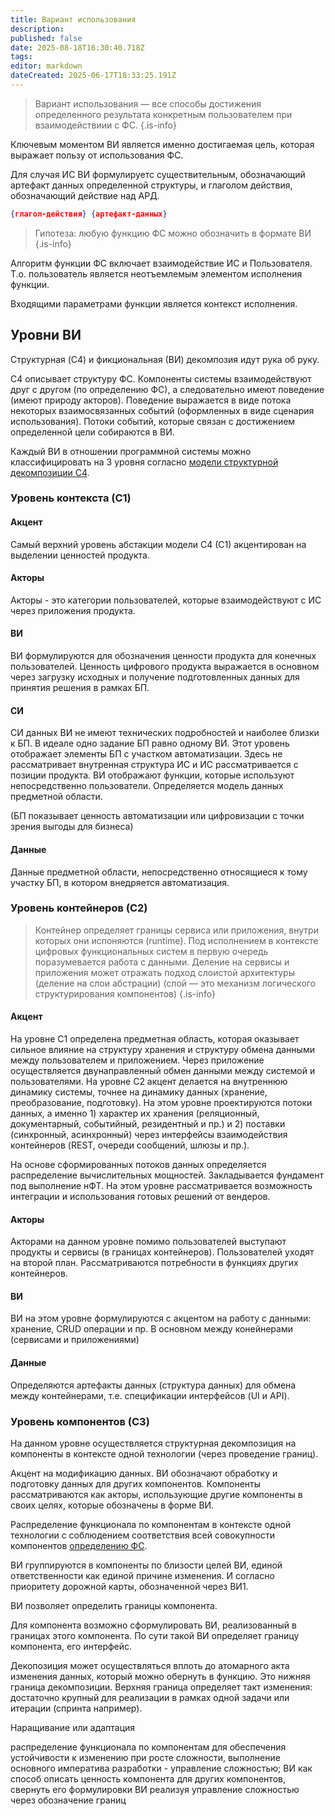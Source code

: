 ```yaml
---
title: Вариант использования
description: 
published: false
date: 2025-08-18T16:30:40.718Z
tags: 
editor: markdown
dateCreated: 2025-06-17T18:33:25.191Z
---
```


> Вариант использования — все способы достижения определенного результата конкретным пользователем при взаимодействиии с ФС.
{.is-info}

Ключевым моментом ВИ является именно достигаемая цель, которая выражает пользу от использования ФС. 

Для случая ИС ВИ формулируетс существительным, обозначающий артефакт данных определенной структуры, и глаголом действия, обозначающий действие над АРД.

```json
{глагол-действия} {артефакт-данных}
```

> Гипотеза: любую функцию ФС можно обозначить в формате ВИ
{.is-info}


Алгоритм функции ФС включает взаимодействие ИС и Пользователя. Т.о. пользователь является неотъемлемым элементом исполнения функции.

Входящими параметрами функции является контекст исполнения.

## Уровни ВИ

Структурная (C4) и фикциональная (ВИ) декомпозия идут рука об руку.

C4 описывает структуру ФС. Компоненты системы взаимодействуют друг с другом (по определению ФС), а следовательно имеют поведение (имеют природу акторов). Поведение выражается в виде потока некоторых взаимосвязанных событий (оформленных в виде сценария использования). Потоки событий, которые связан с достижением определенной цели собираются в ВИ.

Каждый ВИ в отношении программной системы можно классифицировать на 3 уровня согласно [модели структурной декомпозиции C4](/definitions/c4).

### Уровень контекста (C1)

#### Акцент

Самый верхний уровень абстакции модели C4 (C1) акцентирован на выделении ценностей продукта.

#### Акторы

Акторы - это категории пользователей, которые взаимодействуют с ИС через приложения продукта.

#### ВИ

ВИ формулируются для обозначения ценности продукта для конечных пользователей. Ценность цифрового продукта выражается в основном через загрузку исходных и получение подготовленных данных для принятия решения в рамках БП.

#### СИ

СИ данных ВИ не имеют технических подробностей и наиболее близки к БП. В идеале одно задание БП равно одному ВИ. Этот уровень отображает элементы БП с участком автоматизации. Здесь не рассматривает внутренная структура ИС и ИС рассматривается с позиции продукта. ВИ отображают функции, которые используют непосредственно пользователи. Определяется модель данных предметной области.

(БП показывает ценность автоматизации или цифровизации с точки зрения выгоды для бизнеса)

#### Данные

Данные предметной области, непосредственно относящиеся к тому участку БП, в котором внедряется автоматизация.

### Уровень контейнеров (C2)

> Контейнер определяет границы сервиса или приложения, внутри которых они испоняются (runtime). Под исполнением в контексте цифровых функциональных систем в первую очередь поразумевается работа с данными. Деление на сервисы и приложения может отражать подход слоистой архитектуры (деление на слои абстрации) (слой — это механизм логического структурирования компонентов)
{.is-info}

#### Акцент

На уровне C1 определена предметная область, которая оказывает сильное влияние на структуру хранения и структуру обмена данными между пользователем и приложением. Через приложение осуществляется двунаправленный обмен данными между системой и пользователями. На уровне C2 акцент делается на внутреннюю динамику системы, точнее на динамику данных (хранение, преобразование, подготовку). На этом уровне проектируются потоки данных, а именно 1) характер их хранения (реляционный, документарный, событийный, резидентный и пр.) и 2) поставки (синхронный, асинхронный) через интерфейсы взаимодействия контейнеров (REST, очереди сообщений, шлюзы и пр.). 

На основе сформированных потоков данных определяется распределение вычислительных мощностей. Закладывается фундамент под выполнение нФТ.
На этом уровне рассматривается возможность интеграции и использования готовых решений от вендеров.

#### Акторы

Акторами на данном уровне помимо пользователей выступают продукты и сервисы (в границах контейнеров). Пользователей уходят на второй план. Рассматриваются потребности в функциях других контейнеров. 

#### ВИ

ВИ на этом уровне формулируются с акцентом на работу с данными: хранение, CRUD операции и пр. В основном между конейнерами (сервисами и приложениями)

#### Данные

Определяются артефакты данных (структура данных) для обмена между контейнерами, т.е. спецификации интерфейсов (UI и API).


 





### Уровень компонентов (C3)

На данном уровне осуществляется структурная декомпозиция на компоненты в контексте одной технологии (через проведение границ).

Акцент на модификацию данных. ВИ обозначают обработку и подготовку данных для других компонентов. Компоненты рассматриваются как акторы, использующие другие компоненты в своих целях, которые обозначены в форме ВИ.

Распределение функционала по компонентам в контексте одной технологии с соблюдением соответствия всей совокупности компонентов [определению ФС](/definitions/functional-system).

ВИ группируются в компоненты по близости целей ВИ, единой ответственности как единой причине изменения. И согласно приоритету дорожной карты, обозначенной через ВИ1.

ВИ позволяет определить границы компонента. 

Для компонента возможно сформулировать ВИ, реализованный в границах этого компонента. По сути такой ВИ определяет границу компонента, его интерфейс.

Декопозиция может осуществляться вплоть до атомарного акта изменения данных, который можно обернуть в функцию. Это нижняя граница декомпозиции. Верхняя граница определяет такт изменения: достаточно крупный для реализации в рамках одной задачи или итерации (спринта например).

Наращивание или адаптация

распределение функционала по компонентам для обеспечения устойчивости к изменению при росте сложности, выполнение основного императива разработки - управление сложностью; ВИ как способ описать ценность компонента для других компонентов, свернуть его формулировки ВИ реализуя управление сложностью через обозначение границ















